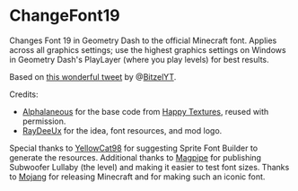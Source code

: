 # ChangeFont19

Changes Font 19 in Geometry Dash to the official Minecraft font.
Applies across all graphics settings; use the highest graphics settings on Windows in Geometry Dash's PlayLayer (where you play levels) for best results.

Based on [this wonderful tweet](https://twitter.com/bitzelyt/status/1351621941443125255) by @[BitzelYT](https://twitter.com/BitzelYT/).

Credits:
- [Alphalaneous](https://github.com/Alphalaneous) for the base code from [Happy Textures](https://github.com/Alphalaneous/HappyTextures/), reused with permission.
- [RayDeeUx](https://github.com/RayDeeUx) for the idea, font resources, and mod logo.

Special thanks to [YellowCat98](https://github.com/YellowCat98) for suggesting Sprite Font Builder to generate the resources.
Additional thanks to [Magpipe](https://www.youtube.com/channel/UC4NJ3nwh1oG9IeS64vyoPwQ) for publishing Subwoofer Lullaby (the level) and making it easier to test font sizes.
Thanks to [Mojang](https://mojang.com) for releasing Minecraft and for making such an iconic font.